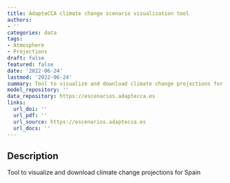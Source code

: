 ```yaml
---
title: AdapteCCA climate change scenario visualisation tool
authors:
- ''
categories: data
tags:
- Atmosphere
- Projections
draft: false
featured: false
date: '2022-06-24'
lastmod: '2022-06-24'
summary: Tool to visualize and download climate change projections for Spain
model_repository: ''
data_repository: https://escenarios.adaptecca.es
links:
  url_doi: ''
  url_pdf: ''
  url_source: https://escenarios.adaptecca.es
  url_docs: ''
---
```


## Description

Tool to visualize and download climate change projections for Spain

